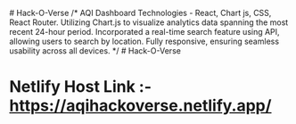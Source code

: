 #   H a c k - O - V e r s e 
/*
AQI Dashboard
Technologies - React, Chart js, CSS, React Router.
Utilizing Chart.js to visualize analytics data spanning the most recent 24-hour period.
Incorporated a real-time search feature using API, allowing users to search by location.
Fully responsive, ensuring seamless usability across all devices.
*/
#   H a c k - O - V e r s e 

# Netlify Host Link :- https://aqihackoverse.netlify.app/




 
 
